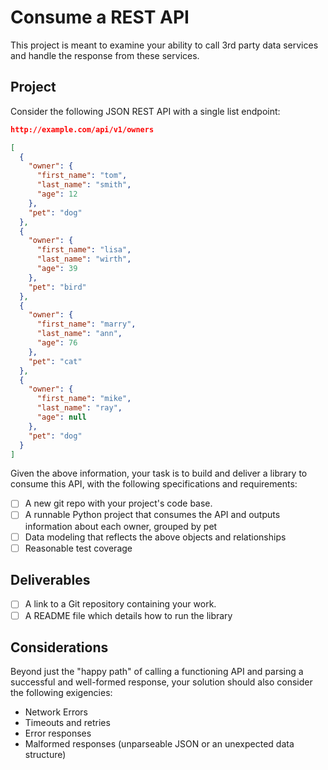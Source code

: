 # Consume a REST API

This project is meant to examine your ability to call 3rd party data services and handle the response from these services.

## Project

Consider the following JSON REST API with a single list endpoint:

```json
http://example.com/api/v1/owners

[
  {
    "owner": {
      "first_name": "tom",
      "last_name": "smith",
      "age": 12
    },
    "pet": "dog"
  }, 
  {
    "owner": {
      "first_name": "lisa",
      "last_name": "wirth",
      "age": 39
    },
    "pet": "bird"
  },
  {
    "owner": {
      "first_name": "marry",
      "last_name": "ann",
      "age": 76
    },
    "pet": "cat"
  },
  {
    "owner": {
      "first_name": "mike",
      "last_name": "ray",
      "age": null
    },
    "pet": "dog"
  }
]
```

Given the above information, your task is to build and deliver a library to consume this API, with the following specifications and requirements:
- [ ] A new git repo with your project's code base.
- [ ] A runnable Python project that consumes the API and outputs information about each owner, grouped by pet
- [ ] Data modeling that reflects the above objects and relationships
- [ ] Reasonable test coverage

## Deliverables

- [ ] A link to a Git repository containing your work.
- [ ] A README file which details how to run the library

## Considerations

Beyond just the "happy path" of calling a functioning API and parsing a successful and well-formed response, your solution should also consider the following exigencies:

- Network Errors
- Timeouts and retries
- Error responses
- Malformed responses (unparseable JSON or an unexpected data structure)

